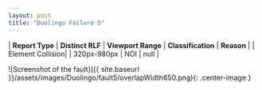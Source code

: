 ```yaml
---
layout: post
title: "Duolingo Failure 5"
---
```

| **Report Type** | **Distinct RLF** | **Viewport Range** | **Classification** | **Reason** |
| Element Collision|  | 320px-980px | NOI | null | 

![Screenshot of the fault]({{ site.baseurl }}/assets/images/Duolingo/fault5/overlapWidth650.png){: .center-image }